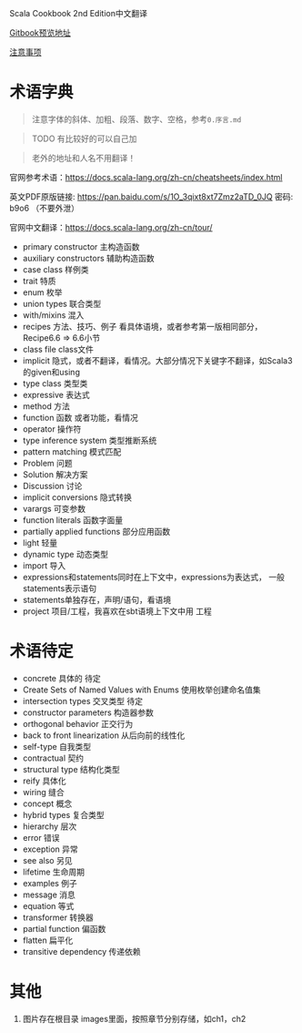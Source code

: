 Scala Cookbook 2nd Edition中文翻译

[Gitbook预览地址](https://bitlap.gitbook.io/scalacookbook2/IUm1FxUIEGiFf76fby9v/)

[注意事项](./注意事项.md)

# 术语字典

> 注意字体的斜体、加粗、段落、数字、空格，参考`0.序言.md`

> TODO 有比较好的可以自己加

> 老外的地址和人名不用翻译！

官网参考术语：https://docs.scala-lang.org/zh-cn/cheatsheets/index.html


英文PDF原版链接: https://pan.baidu.com/s/1O_3qixt8xt7Zmz2aTD_0JQ  密码: b9o6 （不要外泄）

官网中文翻译：https://docs.scala-lang.org/zh-cn/tour/


- primary constructor  主构造函数
- auxiliary constructors 辅助构造函数
- case class 样例类
- trait 特质
- enum 枚举
- union types 联合类型
- with/mixins 混入
- recipes 方法、技巧、例子 看具体语境，或者参考第一版相同部分，Recipe6.6 => 6.6小节
- class file    class文件
- implicit 隐式，或者不翻译，看情况。大部分情况下关键字不翻译，如Scala3的given和using
- type class 类型类
- expressive 表达式
- method 方法
- function 函数  或者功能，看情况
- operator 操作符
- type inference system 类型推断系统
- pattern matching 模式匹配
- Problem 问题
- Solution 解决方案
- Discussion 讨论
- implicit conversions 隐式转换
- varargs 可变参数
- function literals 函数字面量
- partially applied functions 部分应用函数
- light 轻量
- dynamic type 动态类型
- import 导入
- expressions和statements同时在上下文中，expressions为表达式， 一般statements表示语句
- statements单独存在，声明/语句，看语境
- project 项目/工程，我喜欢在sbt语境上下文中用 工程


# 术语待定

- concrete 具体的  待定
- Create Sets of Named Values with Enums  使用枚举创建命名值集
- intersection types 交叉类型  待定
- constructor parameters 构造器参数
- orthogonal behavior 正交行为
- back to front linearization 从后向前的线性化
- self-type 自我类型
- contractual 契约
- structural type 结构化类型
- reify 具体化
- wiring 缝合
- concept 概念
- hybrid types 复合类型
- hierarchy 层次
- error 错误 
- exception 异常
- see also 另见
- lifetime 生命周期
- examples 例子
- message 消息
- equation 等式
- transformer 转换器
- partial function 偏函数
- flatten 扁平化
- transitive dependency 传递依赖

# 其他

1. 图片存在根目录 images里面，按照章节分别存储，如ch1，ch2